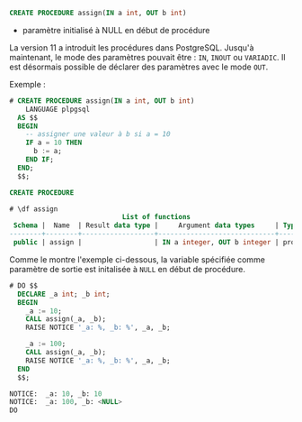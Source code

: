 <!--
Les commits sur ce sujet sont :

* https://git.postgresql.org/gitweb/?p=postgresql.git;a=commit;h=2453ea142233ae57af452019c3b9a443dad1cdd0

Discussion

* https://www.postgresql.org/message-id/flat/2b8490fe-51af-e671-c504-47359dc453c5@2ndquadrant.com

-->

<div class="slide-content">

  ```sql
  CREATE PROCEDURE assign(IN a int, OUT b int)
  ```

  * paramètre initialisé à  NULL en début de procédure

</div>

<div class="notes">

La version 11 a introduit les procédures dans PostgreSQL. Jusqu'à maintenant, le
mode des paramètres pouvait être : `IN`, `INOUT` ou `VARIADIC`. Il est
désormais possible de déclarer des paramètres avec le mode `OUT`.

Exemple :

```sql
# CREATE PROCEDURE assign(IN a int, OUT b int)
    LANGUAGE plpgsql
  AS $$
  BEGIN
    -- assigner une valeur à b si a = 10
    IF a = 10 THEN
      b := a;
    END IF;
  END;
  $$;

CREATE PROCEDURE

# \df assign
                            List of functions
 Schema |  Name  | Result data type |     Argument data types     | Type
--------+--------+------------------+-----------------------------+------
 public | assign |                  | IN a integer, OUT b integer | proc
```

Comme le montre l'exemple ci-dessous, la variable spécifiée comme paramètre de
sortie est initalisée à `NULL` en début de procédure.

```sql
# DO $$
  DECLARE _a int; _b int;
  BEGIN
    _a := 10;
    CALL assign(_a, _b);
    RAISE NOTICE '_a: %, _b: %', _a, _b;

    _a := 100;
    CALL assign(_a, _b);
    RAISE NOTICE '_a: %, _b: %', _a, _b;
  END
  $$;

NOTICE:  _a: 10, _b: 10
NOTICE:  _a: 100, _b: <NULL>
DO
```

</div>
